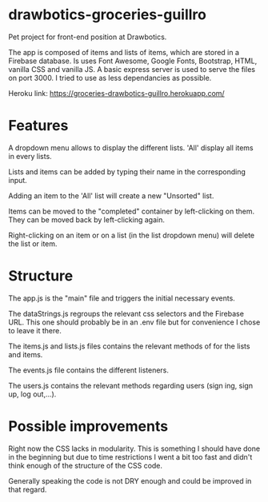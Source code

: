 # drawbotics-groceries-guillro

Pet project for front-end position at Drawbotics.

The app is composed of items and lists of items, which are stored in a Firebase database. Is uses Font Awesome, Google Fonts, Bootstrap, HTML, vanilla CSS and vanilla JS. A basic express server is used to serve the files on port 3000. I tried to use  as less dependancies as possible.

Heroku link: https://groceries-drawbotics-guillro.herokuapp.com/

# Features

A dropdown menu allows to display the different lists. 'All' display all items in every lists.

Lists and items can be added by typing their name in the corresponding input.

Adding an item to the 'All' list will create a new "Unsorted" list.

Items can be moved to the "completed" container by left-clicking on them. They can be moved back by left-clicking again.

Right-clicking on an item or on a list (in the list dropdown menu) will delete the list or item.

# Structure

The app.js is the "main" file and triggers the initial necessary events.

The dataStrings.js regroups the relevant css selectors and the Firebase URL. This one should probably be in an .env file but for convenience I chose to leave it there.

The items.js and lists.js files contains the relevant methods of for the lists and items.

The events.js file contains the different listeners.

The users.js contains the relevant methods regarding users (sign ing, sign up, log out,...).

# Possible improvements

Right now the CSS lacks in modularity. This is something I should have done in the beginning but due to time restrictions I went a bit too fast and didn't think enough of the structure of the CSS code.

Generally speaking the code is not DRY enough and could be improved in that regard.
